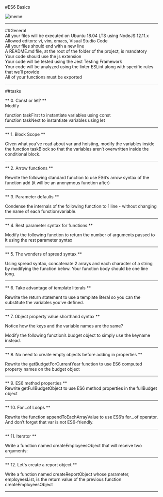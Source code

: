 #ES6 Basics  

![meme](https://s3.eu-west-3.amazonaws.com/hbtn.intranet/uploads/medias/2019/12/08806026ef621f900121.png?X-Amz-Algorithm=AWS4-HMAC-SHA256&X-Amz-Credential=AKIA4MYA5JM5DUTZGMZG%2F20230321%2Feu-west-3%2Fs3%2Faws4_request&X-Amz-Date=20230321T043609Z&X-Amz-Expires=86400&X-Amz-SignedHeaders=host&X-Amz-Signature=60eedcd215ba97e5d52bc6760f3fc0a4a0725b87901d323057c03b19ea0cb30a)
_______________________________________  
##General  
All your files will be executed on Ubuntu 18.04 LTS using NodeJS 12.11.x  
Allowed editors: vi, vim, emacs, Visual Studio Code  
All your files should end with a new line  
A README.md file, at the root of the folder of the project, is mandatory  
Your code should use the js extension  
Your code will be tested using the Jest Testing Framework  
Your code will be analyzed using the linter ESLint along with specific rules that we’ll  provide  
All of your functions must be exported  
_______________________________________  
##tasks  

** 0. Const or let? **  
Modify  
  
function taskFirst to instantiate variables using const  
function taskNext to instantiate variables using let  
________________________________________
** 1. Block Scope **  

Given what you’ve read about var and hoisting, modify the variables inside the function taskBlock so that the variables aren’t overwritten inside the conditional block.  
_________________________________________  
** 2. Arrow functions **  

Rewrite the following standard function to use ES6’s arrow syntax of the function add (it will be an anonymous function after)  
_________________________________________  
** 3. Parameter defaults **  

Condense the internals of the following function to 1 line - without changing the name of each function/variable.  
_________________________________________  
** 4. Rest parameter syntax for functions **  

Modify the following function to return the number of arguments passed to it using the rest parameter syntax  
_________________________________________  
** 5. The wonders of spread syntax **  

Using spread syntax, concatenate 2 arrays and each character of a string by modifying the function below. Your function body should be one line long.  
_________________________________________  
** 6. Take advantage of template literals **  

Rewrite the return statement to use a template literal so you can the substitute the variables you’ve defined.  
_________________________________________  
** 7. Object property value shorthand syntax **  
  
Notice how the keys and the variable names are the same?  
  
Modify the following function’s budget object to simply use the keyname instead.  
__________________________________________  
** 8. No need to create empty objects before adding in properties **  

Rewrite the getBudgetForCurrentYear function to use ES6 computed property names on the budget object  
__________________________________________  
** 9. ES6 method properties **  
Rewrite getFullBudgetObject to use ES6 method properties in the fullBudget object  
__________________________________________  
** 10. For...of Loops **  

Rewrite the function appendToEachArrayValue to use ES6’s for...of operator. And don’t forget that var is not ES6-friendly.  
__________________________________________  
** 11. Iterator **  

Write a function named createEmployeesObject that will receive two arguments:  
__________________________________________  
** 12. Let's create a report object **  

Write a function named createReportObject whose parameter, employeesList, is the return value of the previous function createEmployeesObject  
_________________________________________




  
